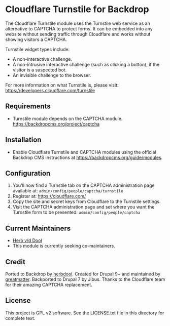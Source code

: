 Cloudflare Turnstile for Backdrop
=================================

The Cloudflare Turnstile module uses the Turnstile web service as an alternative
to CAPTCHA to protect forms. It can be embedded into any website without sending
traffic through Cloudflare and works without showing visitors a CAPTCHA.

Turnstile widget types include:

* A non-interactive challenge.
* A non-intrusive interactive challenge (such as clicking a button), if
  the visitor is a suspected bot.
* An invisible challenge to the browser.

For more information on what Turnstile is, please visit:
    <https://developers.cloudflare.com/turnstile>

Requirements
------------

* Turnstile module depends on the CAPTCHA module.
  <https://backdropcms.org/project/captcha>

Installation
------------

* Enable Cloudflare Turnstile and CAPTCHA modules using the official
  Backdrop CMS instructions at <https://backdropcms.org/guide/modules>.

Configuration
-------------

1. You'll now find a Turnstile tab on the CAPTCHA
   administration page available at:
       `admin/config/people/captcha/turnstile`
2. Register at:
       <https://cloudflare.com/>
3. Copy the site and secret keys from Cloudflare to the Turnstile
   settings.
4. Visit the CAPTCHA administration page and set where you
   want the Turnstile form to be presented:
       `admin/config/people/captcha`

Current Maintainers
-------------------

* [Herb v/d Dool](https://github.com/herbdool)
* This module is currently seeking co-maintainers.

Credit
------

Ported to Backdrop by [herbdool](https://github.com/herbdool). Created for
Drupal 9+ and maintained by [greatmatter](https://www.drupal.org/u/greatmatter).
Backported to Drupal 7 by Jibus. Thanks to the Cloudflare team for their amazing
CAPTCHA replacement.

License
-------

This project is GPL v2 software. See the LICENSE.txt file in this directory for
complete text.

